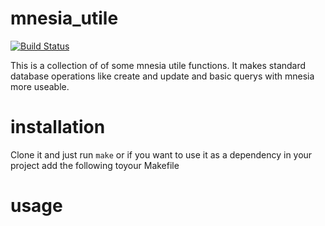 # mnesia_utile
[![Build Status](https://travis-ci.org/gregormey/mnesia_utile.svg?branch=master)](http://travis-ci.org/regormey/mnesia_utile)

This is a collection of of some mnesia utile functions. It makes standard database operations like create and update and basic querys with mnesia more useable.

# installation
Clone it and just run `make` 
or 
if you want to use it as a dependency in your project add the following toyour Makefile


# usage


